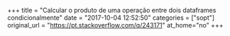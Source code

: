 +++
title = "Calcular o produto de uma operação entre dois dataframes condicionalmente"
date = "2017-10-04 12:52:50"
categories = ["sopt"]
original_url = "https://pt.stackoverflow.com/q/243171"
at_home="no"
+++

